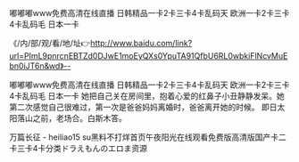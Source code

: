 嘟嘟嘟www免费高清在线直播
日韩精品一卡2卡三卡4卡乱码天
欧洲一卡2卡三卡4卡乱码毛
日本一卡


《/内/部/观/看/地/址👉http://www.baidu.com/link?url=PImL9pnrcnEBTZd0DJwE1moEyQXs0YpuTA91QfbU6RL0wbkiFlNcvMuEbn0iJT6n&wd》--

嘟嘟嘟www免费高清在线直播
日韩精品一卡2卡三卡4卡乱码天
欧洲一卡2卡三卡4卡乱码毛
日本一卡
她把自己关在房间里，抱着心爱的红鼻子小丑静静发呆。她第二次感觉自己很难过，第一次是爸爸妈妈离婚时，爸爸离开她的时候。
即日太阳落山之前，老场合。白斯木答。





万篇长征 - heiliao15 su黑料不打烊首页午夜阳光在线观看免费版高清版国产卡二卡三卡4卡分类ドラえもんのエロま资源
